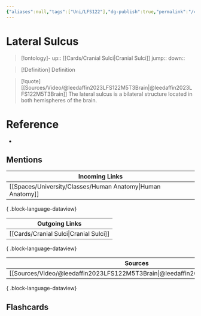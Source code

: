 ```yaml
---
{"aliases":null,"tags":["Uni/LFS122"],"dg-publish":true,"permalink":"/cards/lateral-sulcus/","dgPassFrontmatter":true}
---
```


# Lateral Sulcus

> [!ontology]-
> up:: [[Cards/Cranial Sulci\|Cranial Sulci]]
> jump:: 
> down:: 

> [!Definition] Definition

> [!quote] [[Sources/Video/@leedaffin2023LFS122M5T3Brain\|@leedaffin2023LFS122M5T3Brain]]
> The lateral sulcus is a bilateral structure located in both hemispheres of the brain.

# Reference

- 

## Mentions

| Incoming Links                                                |
| ------------------------------------------------------------- |
| [[Spaces/University/Classes/Human Anatomy\|Human Anatomy]] |

{ .block-language-dataview}

| Outgoing Links                            |
| ----------------------------------------- |
| [[Cards/Cranial Sulci\|Cranial Sulci]] |

{ .block-language-dataview}

| Sources                                                                           |
| --------------------------------------------------------------------------------- |
| [[Sources/Video/@leedaffin2023LFS122M5T3Brain\|@leedaffin2023LFS122M5T3Brain]] |

{ .block-language-dataview}

## Flashcards